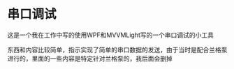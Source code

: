 # 串口调试
这是一个我在工作中写的使用WPF和MVVMLight写的一个串口调试的小工具

东西和内容比较简单，指示实现了简单的串口数据的发送，由于当时是配合兰格泵进行的，里面的一些内容是特定针对兰格泵的，我后面会删掉
